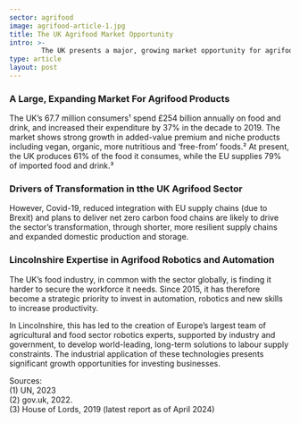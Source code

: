 ```yaml
---
sector: agrifood
image: agrifood-article-1.jpg
title: The UK Agrifood Market Opportunity
intro: >- 
        The UK presents a major, growing market opportunity for agrifood sector businesses. 
type: article
layout: post
---
```


### A Large, Expanding Market For Agrifood Products

The UK’s 67.7 million consumers¹ spend £254 billion annually on food and drink, and increased their expenditure by 37% in the decade to 2019. The market shows strong growth in added-value premium and niche products including vegan, organic, more nutritious and ‘free-from’ foods.² At present, the UK produces 61% of the food it consumes, while the EU supplies 79% of imported food and drink.³

### Drivers of Transformation in tthe UK Agrifood Sector

However, Covid-19, reduced integration with EU supply chains (due to Brexit) and plans to deliver net zero carbon food chains are likely to drive the sector’s transformation, through shorter, more resilient supply chains and expanded domestic production and storage.

### Lincolnshire Expertise in Agrifood Robotics and Automation

The UK’s food industry, in common with the sector globally, is finding it harder to secure the workforce it needs. Since 2015, it has therefore become a strategic priority to invest in automation, robotics and new skills to increase productivity.

In Lincolnshire, this has led to the creation of Europe’s largest team of agricultural and food sector robotics experts, supported by industry and government, to develop world-leading, long-term solutions to labour supply constraints. The industrial application of these technologies presents significant growth opportunities for investing businesses.

Sources: <br>
(1) UN, 2023<br>
(2) gov.uk, 2022.<br>
(3) House of Lords, 2019  (latest report as of April 2024)<br>